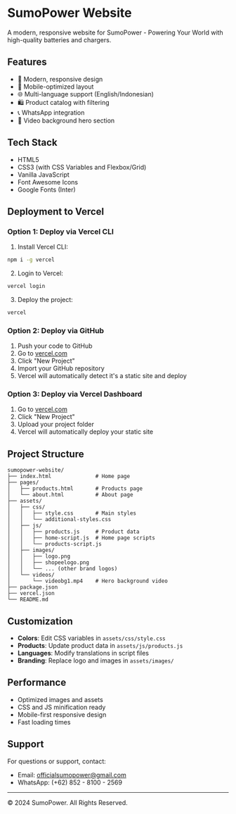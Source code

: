 # SumoPower Website

A modern, responsive website for SumoPower - Powering Your World with high-quality batteries and chargers.

## Features

- 🎨 Modern, responsive design
- 📱 Mobile-optimized layout
- 🌐 Multi-language support (English/Indonesian)
- 🛍️ Product catalog with filtering
- 📞 WhatsApp integration
- 🎥 Video background hero section

## Tech Stack

- HTML5
- CSS3 (with CSS Variables and Flexbox/Grid)
- Vanilla JavaScript
- Font Awesome Icons
- Google Fonts (Inter)

## Deployment to Vercel

### Option 1: Deploy via Vercel CLI

1. Install Vercel CLI:
```bash
npm i -g vercel
```

2. Login to Vercel:
```bash
vercel login
```

3. Deploy the project:
```bash
vercel
```

### Option 2: Deploy via GitHub

1. Push your code to GitHub
2. Go to [vercel.com](https://vercel.com)
3. Click "New Project"
4. Import your GitHub repository
5. Vercel will automatically detect it's a static site and deploy

### Option 3: Deploy via Vercel Dashboard

1. Go to [vercel.com](https://vercel.com)
2. Click "New Project"
3. Upload your project folder
4. Vercel will automatically deploy your static site

## Project Structure

```
sumopower-website/
├── index.html              # Home page
├── pages/
│   ├── products.html       # Products page
│   └── about.html          # About page
├── assets/
│   ├── css/
│   │   ├── style.css       # Main styles
│   │   └── additional-styles.css
│   ├── js/
│   │   ├── products.js     # Product data
│   │   ├── home-script.js  # Home page scripts
│   │   └── products-script.js
│   ├── images/
│   │   ├── logo.png
│   │   ├── shopeelogo.png
│   │   └── ... (other brand logos)
│   └── videos/
│       └── videobg1.mp4    # Hero background video
├── package.json
├── vercel.json
└── README.md
```

## Customization

- **Colors**: Edit CSS variables in `assets/css/style.css`
- **Products**: Update product data in `assets/js/products.js`
- **Languages**: Modify translations in script files
- **Branding**: Replace logo and images in `assets/images/`

## Performance

- Optimized images and assets
- CSS and JS minification ready
- Mobile-first responsive design
- Fast loading times

## Support

For questions or support, contact:
- Email: officialsumopower@gmail.com
- WhatsApp: (+62) 852 - 8100 - 2569

---

© 2024 SumoPower. All Rights Reserved. 